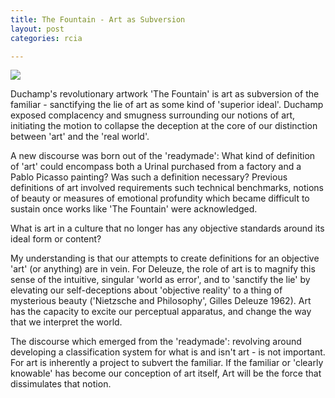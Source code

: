 ```yaml
---
title: The Fountain - Art as Subversion
layout: post
categories: rcia

---
```


![](http://www.tate.org.uk/art/images/work/T/T07/T07573_10.jpg)

Duchamp's revolutionary artwork 'The Fountain' is art as subversion of the familiar -  sanctifying the lie of art as some kind of 'superior ideal'. Duchamp exposed complacency and smugness surrounding our notions of art, initiating the motion to collapse the deception at the core of our distinction between 'art' and the 'real world'.  

A new discourse was born out of the 'readymade': What kind of definition of 'art' could encompass both a Urinal purchased from a factory and a Pablo Picasso painting? Was such a definition necessary? Previous definitions of art involved requirements such technical benchmarks, notions of beauty or measures of emotional profundity which became difficult to sustain once works like 'The Fountain' were acknowledged.

What is art in a culture that no longer has any objective standards around its ideal form or content?

My understanding is that our attempts to create definitions for an objective 'art' (or anything) are in vein. For Deleuze, the role of art is to magnify this sense of the intuitive, singular 'world as error', and to 'sanctify the lie' by elevating our self-deceptions about 'objective reality' to a thing of mysterious beauty ('Nietzsche and Philosophy', Gilles Deleuze 1962). Art has the capacity to excite our perceptual apparatus, and change the way that we interpret the world.

The discourse which emerged from the 'readymade': revolving around developing a classification system for what is and isn't art - is not important. For art is inherently a project to subvert the familiar. If the familiar or 'clearly knowable' has become our conception of art itself, Art will be the force that dissimulates that notion.
